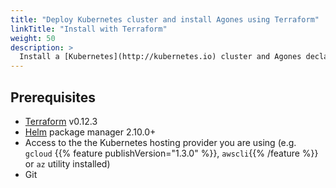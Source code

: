 ```yaml
---
title: "Deploy Kubernetes cluster and install Agones using Terraform"
linkTitle: "Install with Terraform"
weight: 50
description: >
  Install a [Kubernetes](http://kubernetes.io) cluster and Agones declaratively using Terraform.
---
```


## Prerequisites

- [Terraform](https://www.terraform.io/) v0.12.3
- [Helm](https://docs.helm.sh/helm/) package manager 2.10.0+
- Access to the the Kubernetes hosting provider you are using (e.g. `gcloud`
{{% feature publishVersion="1.3.0" %}}, `awscli`{{% /feature %}} or `az` utility installed)
- Git
